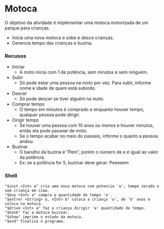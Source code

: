 # Motoca
O objetivo da atividade é implementar uma motoca motorizada de um parque para crianças.

* Inicia uma nova motoca e sobe e desce crianças.
* Gerencia tempo das crianças e buzina.

### Recusos

* Iniciar
  * A moto inicia com 1 de potência, sem minutos e sem ninguém.
* Subir
  * Só pode estar uma pessoa na moto por vez. Para subir, informe nome e idade de quem está subindo.
* Descer
  * Só pode descer se tiver alguém na moto.
* Comprar tempo
  * O tempo em minutos é comprado e enquanto houver tempo, qualquer pessoa pode dirigir.
* Dirigir tempo
  * Se houver uma pessoa com 10 anos ou menos e houver minutos, então ela pode passear de moto. 
  * Se o tempo acabar no meio do passeio, informe o quanto a pessoa andou.
* Buzinar
  * O barulho da buzina é “Pem”, porém o número de e é igual ao valor da potência.
  * Ex: se a potência for 5, buzinar deve gerar: Peeeeem

### Shell
````
"$init <Int> a" cria uma nova motoca com potencia 'a', tempo zerado e sem criança em cima.
"$buy <Int> a" compra a quantidade de tempo 'a'.
"$entrer <String> a, <Int> b" coloca a criança 'a', de 'b' anos e coloca na motoca.
"$drive <Int> a" faz a criança dirigir 'a' quantidade de tempo.
"$honk" faz a motoca buzinar.
"$show" imprime o estado da motoca.
"$end" finaliza o programa.